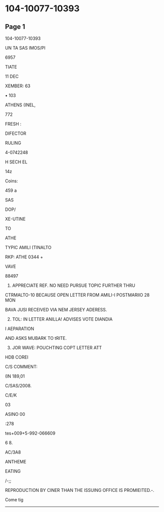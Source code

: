 # 104-10077-10393

## Page 1

104-10077-10393

UN TA SAS IMOS/PI

6957

TIATE

11 DEC

XEMBER: 63

• 103

ATHENS (INEL,

772

FRESH :

DIFECTOR

RULING

4-0742248

H SECH EL

14z

Coins:

459 a

SAS

DOP/

XE-UTINE

TO

ATHE

TYPIC AMILI (TINALTO

RKP: ATHE 0344 +

VAVE

88497

1. APPRECIATE REF. NO NEED PURSUE TOPIC FURTHER THRU

CTRMALTO-10 BECAUSE OPEN LETTER FROM AMILI-I POSTMARIIO 28 MON

BAVA JUSI RECEIVED VIA NEM JERSEY ADERESS.

2. TOL: IN LETTER ANILLA! ADVISES VOTE DIANDIA

I AEPARATION

AND ASKS MUBARK TO tRITE.

3. JOR WAVE: POUCHTING COPT LETTER ATT

НDВ COREI

C/S COMMENT:

(IN 189,01

C/SAS/2008.

C/E/K

03

ASINO 00

:278

tes+009+5-992-066609

6 8.

AC/3A8

ANTHEME

EATING

/-;;

REPRODUCTION BY CINER THAN THE ISSUING OFFICE IS PROMIEITED.-.

Come tig

---


